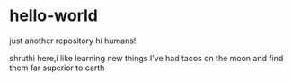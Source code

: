 # hello-world
just another repository
hi humans!

shruthi here,i like learning new things
I've had tacos on the moon and find them far superior to earth
